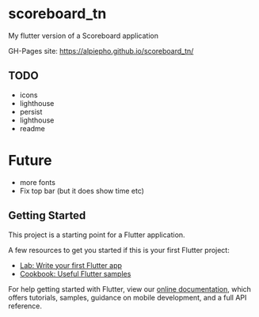 # scoreboard_tn

My flutter version of a Scoreboard application

GH-Pages site: https://alpiepho.github.io/scoreboard_tn/

## TODO
- icons
- lighthouse
- persist
- lighthouse
- readme

# Future
- more fonts
- Fix top bar (but it does show time etc)


## Getting Started

This project is a starting point for a Flutter application.

A few resources to get you started if this is your first Flutter project:

- [Lab: Write your first Flutter app](https://flutter.dev/docs/get-started/codelab)
- [Cookbook: Useful Flutter samples](https://flutter.dev/docs/cookbook)

For help getting started with Flutter, view our
[online documentation](https://flutter.dev/docs), which offers tutorials,
samples, guidance on mobile development, and a full API reference.
